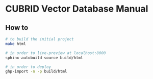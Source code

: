 # CUBRID Vector Database Manual

## How to

```sh
# to build the initial project
make html

# in order to live-preview at localhost:8000
sphinx-autobuild source build/html

# in order to deploy
ghp-import -n -p build/html

```
